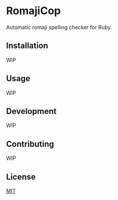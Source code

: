 # RomajiCop

Automatic romaji spelling checker for Ruby.

## Installation

WIP

## Usage

WIP

## Development

WIP

## Contributing

WIP

## License

[MIT](LICENSE.txt)
